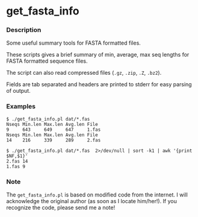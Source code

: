# get_fasta_info

### Description

Some useful summary tools for FASTA formatted files.

These scripts gives a brief summary of min, average, max seq lengths
for FASTA formatted sequence files.

The script can also read compressed files (`.gz`, `.zip`, `.Z`, `.bz2`).

Fields are tab separated and headers are printed to stderr for easy parsing
of output.

### Examples

    $ ./get_fasta_info.pl dat/*.fas
    Nseqs Min.len Max.len Avg.len File
    9     643     649     647     1.fas
    Nseqs Min.len Max.len Avg.len File
    14    216     339     289     2.fas

    $ ./get_fasta_info.pl dat/*.fas  2>/dev/null | sort -k1 | awk '{print $NF,$1}'
    2.fas 14
    1.fas 9


### Note

The `get_fasta_info.pl` is based on modified code from the internet.
I will acknowledge the original author (as soon as I locate him/her!).
If you recognize the code, please send me a note!


